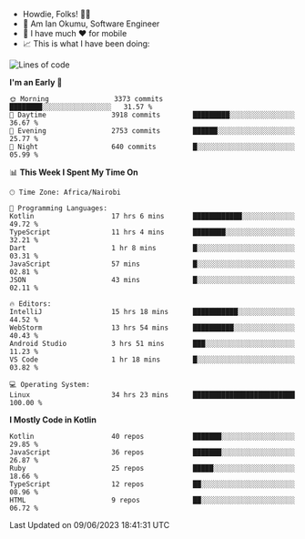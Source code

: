 
* Howdie, Folks! 👋🤓
* 🤪 Am Ian Okumu, Software Engineer
* 📱 I have much ❤️ for mobile
* 📈 This is what I have been doing:
  
<!-- <a href="https://otsembo.github.io/OtsemboPortfolio/" style="margin-right:.5%; margin-top=.5%;">
  <img align="center" src="https://github-readme-stats.vercel.app/api/top-langs/?username=otsembo&layout=compact" />
</a> -->

<!--START_SECTION:waka-->
![Lines of code](https://img.shields.io/badge/From%20Hello%20World%20I%27ve%20Written-8.0%20million%20lines%20of%20code-blue)

**I'm an Early 🐤** 

```text
🌞 Morning                3373 commits        ████████░░░░░░░░░░░░░░░░░   31.57 % 
🌆 Daytime                3918 commits        █████████░░░░░░░░░░░░░░░░   36.67 % 
🌃 Evening                2753 commits        ██████░░░░░░░░░░░░░░░░░░░   25.77 % 
🌙 Night                  640 commits         █░░░░░░░░░░░░░░░░░░░░░░░░   05.99 % 
```


📊 **This Week I Spent My Time On** 

```text
🕑︎ Time Zone: Africa/Nairobi

💬 Programming Languages: 
Kotlin                   17 hrs 6 mins       ████████████░░░░░░░░░░░░░   49.72 % 
TypeScript               11 hrs 4 mins       ████████░░░░░░░░░░░░░░░░░   32.21 % 
Dart                     1 hr 8 mins         █░░░░░░░░░░░░░░░░░░░░░░░░   03.31 % 
JavaScript               57 mins             █░░░░░░░░░░░░░░░░░░░░░░░░   02.81 % 
JSON                     43 mins             █░░░░░░░░░░░░░░░░░░░░░░░░   02.11 % 

🔥 Editors: 
IntelliJ                 15 hrs 18 mins      ███████████░░░░░░░░░░░░░░   44.52 % 
WebStorm                 13 hrs 54 mins      ██████████░░░░░░░░░░░░░░░   40.43 % 
Android Studio           3 hrs 51 mins       ███░░░░░░░░░░░░░░░░░░░░░░   11.23 % 
VS Code                  1 hr 18 mins        █░░░░░░░░░░░░░░░░░░░░░░░░   03.82 % 

💻 Operating System: 
Linux                    34 hrs 23 mins      █████████████████████████   100.00 % 
```

**I Mostly Code in Kotlin** 

```text
Kotlin                   40 repos            ███████░░░░░░░░░░░░░░░░░░   29.85 % 
JavaScript               36 repos            ███████░░░░░░░░░░░░░░░░░░   26.87 % 
Ruby                     25 repos            █████░░░░░░░░░░░░░░░░░░░░   18.66 % 
TypeScript               12 repos            ██░░░░░░░░░░░░░░░░░░░░░░░   08.96 % 
HTML                     9 repos             ██░░░░░░░░░░░░░░░░░░░░░░░   06.72 % 
```




 Last Updated on 09/06/2023 18:41:31 UTC
<!--END_SECTION:waka-->

<br />
<br />
<br />
<br />
<br />
  
  </div>
<!---
otsembo/otsembo is a ✨ special ✨ repository because its `README.md` (this file) appears on your GitHub profile.
You can click the Preview link to take a look at your changes.
--->
